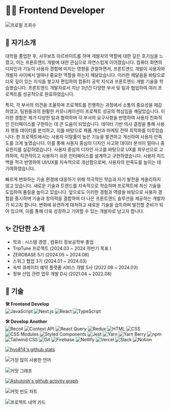 # 👩‍💻 Frontend Developer


![프로필 조회수](https://komarev.com/ghpvc/?username=hyo814&style=flat-square)


## 💚 자기소개

대학을 졸업한 후, 사무보조 아르바이트를 하며 개발자의 역할에 대한 깊은 호기심을 느꼈고, 이는 프론트엔드 개발에 대한 관심으로 자연스럽게 이어졌습니다.
컴퓨터 화면의 디자인과 기능이 사용자 경험에 미치는 영향을 관찰하면서, 프론트엔드 개발이 사용자와 개발자 사이에서 얼마나 중요한 역할을 하는지 깨달았습니다.
이러한 깨달음을 바탕으로 더욱 깊이 있는 지식을 쌓고자 편입하여 컴퓨터 공학 지식과 프론트엔드 개발 기술을 학습했습니다.
프론트엔드 개발자로서 지난 3년간 다양한 부서 및 팀과 협업하여 여러 프로젝트를 성공적으로 완료하였습니다.

특히, 각 부서의 의견을 조율하며 프로젝트를 진행하는 과정에서 소통의 중요성을 체감하였고, 팀원들과의 원활한 커뮤니케이션이 프로젝트 성공의 핵심임을 깨달았습니다.
이러한 경험은 제가 다양한 팀과 협력하며 각 부서의 요구사항을 반영하여 사용자 친화적인 인터페이스를 구현하는 데 큰 도움이 되었습니다.
데이터 기반 의사 결정을 통해 사용자 행동 데이터를 분석하고, 이를 바탕으로 제품 개선과 마케팅 전략 최적화를 이루었습니다.
한 프로젝트에서는 사용자 이탈률이 높은 기능을 발견하고 개선하여 사용자 만족도를 크게 높였습니다. 이를 통해 사용자 중심의 디자인 사고와 데이터 분석이 얼마나 중요한지를 실감하였습니다.
사용자 중심의 디자인 사고를 바탕으로 UX를 최우선으로 고려하여, 직관적이고 사용하기 쉬운 인터페이스를 설계하고 구현하였습니다.
사용자 피드백을 적극 반영하여 UI/UX를 지속적으로 개선함으로써, 사용자의 만족도를 높이는 데 기여하였습니다.

빠르게 변화하는 기술 환경에 대응하기 위해 적극적인 학습과 자기 발전을 게을리하지 않고 있습니다.
새로운 기술과 트렌드를 지속적으로 학습하며 프로젝트에 최신 기술을 도입하여 품질을 높이고 있습니다.
앞으로도 이러한 경험과 역량을 바탕으로 사용자 경험을 중시하며 기술과 창의력을 결합하여 더 나은 프론트엔드 솔루션을 제공하는 개발자가 되고자 합니다.
변화에 유연하게 대처하고 새로운 기술을 습득하며 발전할 준비가 되어 있으며, 이를 통해 더욱 성장하고 기여할 수 있는 개발자로 남고자 합니다.


## ✨ 간단한 소개
- 학과 : 시스템 경영 , 컴퓨터 정보공학부 졸업
- TripTune 프로젝트 (2024.03 ~ 2024 하반기 목표 )
- ZEROBASE 5기 (2024.05 ~ 2024.08)
- 스위그 협업 3기 (2024.01 ~ 2024.03)
- 숙박 큐레이터 예약 플랫폼 서비스 개발 S사 (2022.08 ~ 2024.03)
- 정부 산업 관련 업무 개발 D사 (2021.04 ~ 2022.08)


## 📌 기술
**🛠 Frontend Develop** <br>
<img src="https://img.shields.io/badge/JavaScript-F7DF1E?style=flat-square&logo=javascript&logoColor=black" alt="JavaScript"/>
<img src="https://img.shields.io/badge/Next.js-000000?style=flat-square&logo=next.js&logoColor=white" alt="Next.js"/>
<img src="https://img.shields.io/badge/React-61DAFB?style=flat-square&logo=react&logoColor=black" alt="React"/>
<img src="https://img.shields.io/badge/TypeScript-3178C6?style=flat-square&logo=typescript&logoColor=white" alt="TypeScript"/>


**🛠 Develop Another** <br>
<img src="https://img.shields.io/badge/Recoil-3578E5?style=flat-square&logo=recoil&logoColor=white" alt="Recoil"/>
<img src="https://img.shields.io/badge/Context_API-61DAFB?style=flat-square&logo=react&logoColor=black" alt="Context API"/>
<img src="https://img.shields.io/badge/React_Query-FF4154?style=flat-square&logo=react-query&logoColor=white" alt="React Query"/>
<img src="https://img.shields.io/badge/Redux-764ABC?style=flat-square&logo=redux&logoColor=white" alt="Redux"/>
<img src="https://img.shields.io/badge/HTML-E34F26?style=flat-square&logo=html5&logoColor=white" alt="HTML"/>
<img src="https://img.shields.io/badge/CSS-1572B6?style=flat-square&logo=css3&logoColor=white" alt="CSS"/>
<img src="https://img.shields.io/badge/CSS_Modules-000000?style=flat-square&logo=css-modules&logoColor=white" alt="CSS Modules"/>
<img src="https://img.shields.io/badge/Styled_Components-DB7093?style=flat-square&logo=styled-components&logoColor=white" alt="Styled Components"/>
<img src="https://img.shields.io/badge/Jest-C21325?style=flat-square&logo=jest&logoColor=white" alt="Jest"/>
<img src="https://img.shields.io/badge/Yarn-2C8EBB?style=flat-square&logo=yarn&logoColor=white" alt="Yarn"/>
<img src="https://img.shields.io/badge/Yarn_Berry-2C8EBB?style=flat-square&logo=yarn&logoColor=white" alt="Yarn Berry"/>
<img src="https://img.shields.io/badge/npm-CB3837?style=flat-square&logo=npm&logoColor=white" alt="npm"/>
<img src="https://img.shields.io/badge/Tailwind_CSS-38B2AC?style=flat-square&logo=tailwind-css&logoColor=white" alt="Tailwind CSS"/>
<img src="https://img.shields.io/badge/Git-F05032?style=flat-square&logo=git&logoColor=white" alt="Git"/>
<img src="https://img.shields.io/badge/Firebase-FFCA28?style=flat-square&logo=firebase&logoColor=black" alt="Firebase"/>
<img src="https://img.shields.io/badge/Netlify-00C7B7?style=flat-square&logo=netlify&logoColor=white" alt="Netlify"/>
<img src="https://img.shields.io/badge/Vercel-000000?style=flat-square&logo=vercel&logoColor=white" alt="Vercel"/>
<img src="https://img.shields.io/badge/Slack-4A154B?style=flat-square&logo=slack&logoColor=white" alt="Slack"/>
<img src="https://img.shields.io/badge/Notion-000000?style=flat-square&logo=notion&logoColor=white" alt="Notion"/>


[![hyo814's github stats](https://github-readme-stats.vercel.app/api?username=hyo814)](https://github.com/anuraghazra/github-readme-stats)


![가장 많이 사용한 언어](https://github-readme-stats.vercel.app/api/top-langs/?username=hyo814&layout=compact&theme=radical)


![커밋 그래프](https://github-readme-streak-stats.herokuapp.com/?user=hyo814&theme=radical)


[![Ashutosh's github activity graph](https://github-readme-activity-graph.vercel.app/graph?username=hyo814&bg_color=0f2d3d&color=1cadfb&line=1cadfb&point=1cadfb&area=true&hide_border=true)](https://github.com/ashutosh00710/github-readme-activity-graph)


![커밋 빈도 차트](https://github-profile-summary-cards.vercel.app/api/cards/profile-details?username=hyo814&theme=radical)


![프로젝트 내역 카드](https://github-profile-summary-cards.vercel.app/api/cards/repos-per-language?username=hyo814&theme=radical)


